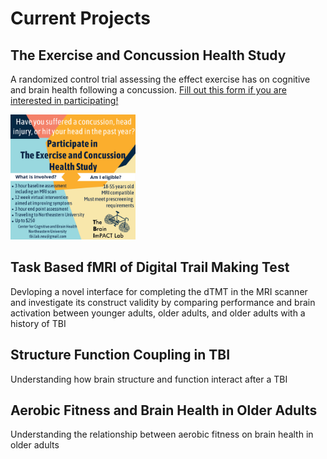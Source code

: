 # Current Projects

## The Exercise and Concussion Health Study
A randomized control trial assessing the effect exercise has on cognitive and brain health following a concussion. [Fill out this form if you are interested in participating!](https://collaborate.tuftsctsi.org/redcap/surveys/?s=KWYENXFYT889K8AN&fbclid=IwAR1NYxMN3zN6ETsAWpw8VKC1bGLEvBc8gq6IIyhd2B_tEy901lD3LZe44nA)

<img src="/assets/img/Techs_flyer.png" alt="Techs_flyer" width="200"/>

## Task Based fMRI of Digital Trail Making Test
Devloping a novel interface for completing the dTMT in the MRI scanner and investigate its construct validity by comparing performance and brain activation between younger adults, older adults, and older adults with a history of TBI

## Structure Function Coupling in TBI
Understanding how brain structure and function interact after a TBI

## Aerobic Fitness and Brain Health in Older Adults
Understanding the relationship between aerobic fitness on brain health in older adults 
